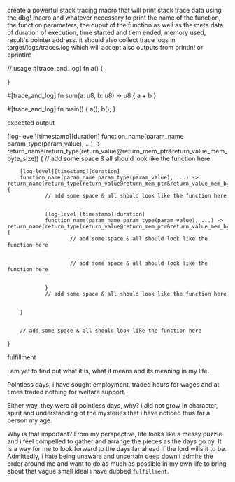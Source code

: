 

create a powerful stack tracing macro that will print stack trace data using the dbg! macro and whatever necessary to print the name of the function, the function parameters, the ouput of the function
as well as the meta data of duration of execution, time started and tiem ended, memory used, result's pointer address. it should also collect trace logs in target/logs/traces.log which will accept also outputs from println! or eprintln!


// usage
#[trace_and_log] 
fn a()
{

}

#[trace_and_log]
fn sum(a: u8, b: u8) -> u8
{
    a + b
}

#[trace_and_log]
fn main()
{
    a();
    b();
}

expected output

[log-level][timestamp][duration]
function_name(param_name param_type(param_value), ...) -> return_name(return_type(return_value@return_mem_ptr&return_value_mem_byte_size)) {
        // add some space & all should look like the function here

        [log-level][timestamp][duration]
        function_name(param_name param_type(param_value), ...) -> return_name(return_type(return_value@return_mem_ptr&return_value_mem_byte_size)) {
                // add some space & all should look like the function here

                
                [log-level][timestamp][duration]
                function_name(param_name param_type(param_value), ...) -> return_name(return_type(return_value@return_mem_ptr&return_value_mem_byte_size)) {
                        // add some space & all should look like the function here

                
                        // add some space & all should look like the function here


                }
                // add some space & all should look like the function here


        }


        // add some space & all should look like the function here


}

fulfillment

i am yet to find out what it is, what it means and its meaning in my life.

Pointless days, i have sought employment, traded hours for wages and at times traded nothing for welfare support.

Either way, they were all pointless days, why? i did not grow in character, spirit and understanding of the mysteries that i have noticed thus far a person my age.

Why is that important? From my perspective, life looks like a messy puzzle and i feel compelled to gather and arrange the pieces as the days go by. It is a way for me to look forward to the days far ahead if the lord wills it to be. Admittedly, i hate being unaware and uncertain deep down i admire the order around me and want to do as much as possible in my own life to bring about that vague small ideal i have dubbed `fulfillment`.

